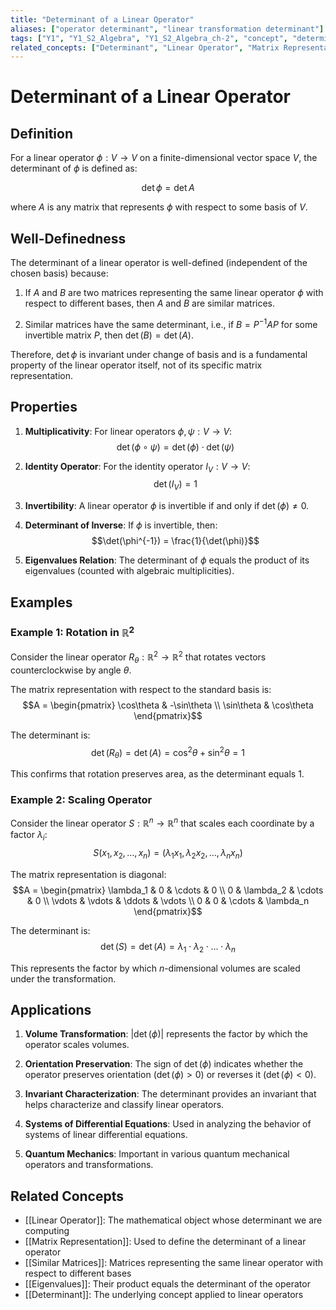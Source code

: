 ```yaml
---
title: "Determinant of a Linear Operator"
aliases: ["operator determinant", "linear transformation determinant"]
tags: ["Y1", "Y1_S2_Algebra", "Y1_S2_Algebra_ch-2", "concept", "determinant", "linear-operator", "matrix-representation", "similar-matrices", "eigenvalue", "linear-algebra"]
related_concepts: ["Determinant", "Linear Operator", "Matrix Representation", "Similar Matrices", "Eigenvalue", "Field"]
---
```


# Determinant of a Linear Operator

## Definition
For a linear operator $\phi: V \rightarrow V$ on a finite-dimensional vector space $V$, the determinant of $\phi$ is defined as:

$$\det \phi = \det A$$

where $A$ is any matrix that represents $\phi$ with respect to some basis of $V$.

## Well-Definedness
The determinant of a linear operator is well-defined (independent of the chosen basis) because:

1. If $A$ and $B$ are two matrices representing the same linear operator $\phi$ with respect to different bases, then $A$ and $B$ are similar matrices.

2. Similar matrices have the same determinant, i.e., if $B = P^{-1}AP$ for some invertible matrix $P$, then $\det(B) = \det(A)$.

Therefore, $\det \phi$ is invariant under change of basis and is a fundamental property of the linear operator itself, not of its specific matrix representation.

## Properties
1. **Multiplicativity**: For linear operators $\phi, \psi: V \rightarrow V$:
   $$\det(\phi \circ \psi) = \det(\phi) \cdot \det(\psi)$$

2. **Identity Operator**: For the identity operator $I_V: V \rightarrow V$:
   $$\det(I_V) = 1$$

3. **Invertibility**: A linear operator $\phi$ is invertible if and only if $\det(\phi) \neq 0$.

4. **Determinant of Inverse**: If $\phi$ is invertible, then:
   $$\det(\phi^{-1}) = \frac{1}{\det(\phi)}$$

5. **Eigenvalues Relation**: The determinant of $\phi$ equals the product of its eigenvalues (counted with algebraic multiplicities).

## Examples
### Example 1: Rotation in $\mathbb{R}^2$
Consider the linear operator $R_\theta: \mathbb{R}^2 \rightarrow \mathbb{R}^2$ that rotates vectors counterclockwise by angle $\theta$.

The matrix representation with respect to the standard basis is:
$$A = \begin{pmatrix} \cos\theta & -\sin\theta \\ \sin\theta & \cos\theta \end{pmatrix}$$

The determinant is:
$$\det(R_\theta) = \det(A) = \cos^2\theta + \sin^2\theta = 1$$

This confirms that rotation preserves area, as the determinant equals 1.

### Example 2: Scaling Operator
Consider the linear operator $S: \mathbb{R}^n \rightarrow \mathbb{R}^n$ that scales each coordinate by a factor $\lambda_i$:
$$S(x_1, x_2, \ldots, x_n) = (\lambda_1 x_1, \lambda_2 x_2, \ldots, \lambda_n x_n)$$

The matrix representation is diagonal:
$$A = \begin{pmatrix} \lambda_1 & 0 & \cdots & 0 \\ 0 & \lambda_2 & \cdots & 0 \\ \vdots & \vdots & \ddots & \vdots \\ 0 & 0 & \cdots & \lambda_n \end{pmatrix}$$

The determinant is:
$$\det(S) = \det(A) = \lambda_1 \cdot \lambda_2 \cdot \ldots \cdot \lambda_n$$

This represents the factor by which $n$-dimensional volumes are scaled under the transformation.

## Applications
1. **Volume Transformation**: $|\det(\phi)|$ represents the factor by which the operator scales volumes.

2. **Orientation Preservation**: The sign of $\det(\phi)$ indicates whether the operator preserves orientation ($\det(\phi) > 0$) or reverses it ($\det(\phi) < 0$).

3. **Invariant Characterization**: The determinant provides an invariant that helps characterize and classify linear operators.

4. **Systems of Differential Equations**: Used in analyzing the behavior of systems of linear differential equations.

5. **Quantum Mechanics**: Important in various quantum mechanical operators and transformations.

## Related Concepts
- [[Linear Operator]]: The mathematical object whose determinant we are computing
- [[Matrix Representation]]: Used to define the determinant of a linear operator
- [[Similar Matrices]]: Matrices representing the same linear operator with respect to different bases
- [[Eigenvalues]]: Their product equals the determinant of the operator
- [[Determinant]]: The underlying concept applied to linear operators
